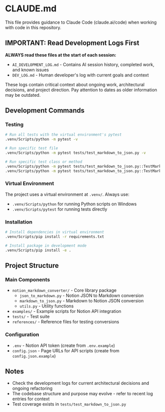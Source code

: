 # CLAUDE.md

This file provides guidance to Claude Code (claude.ai/code) when working with code in this repository.

## IMPORTANT: Read Development Logs First

**ALWAYS read these files at the start of each session:**
- `AI_DEVELOPMENT_LOG.md` - Contains AI session history, completed work, and known issues
- `DEV_LOG.md` - Human developer's log with current goals and context

These logs contain critical context about ongoing work, architectural decisions, and project direction. Pay attention to dates as older information may be outdated.

## Development Commands

### Testing
```bash
# Run all tests with the virtual environment's pytest
.venv/Scripts/python -m pytest -v

# Run specific test file
.venv/Scripts/python -m pytest tests/test_markdown_to_json.py -v

# Run specific test class or method
.venv/Scripts/python -m pytest tests/test_markdown_to_json.py::TestMarkdownToNotionConverter -v
.venv/Scripts/python -m pytest tests/test_markdown_to_json.py::TestMarkdownToNotionConverter::test_round_trip_conversion -v
```

### Virtual Environment
The project uses a virtual environment at `.venv/`. Always use:
- `.venv/Scripts/python` for running Python scripts on Windows
- `.venv/Scripts/pytest` for running tests directly

### Installation
```bash
# Install dependencies in virtual environment
.venv/Scripts/pip install -r requirements.txt

# Install package in development mode
.venv/Scripts/pip install -e .
```

## Project Structure

### Main Components
- `notion_markdown_converter/` - Core library package
  - `json_to_markdown.py` - Notion JSON to Markdown conversion
  - `markdown_to_json.py` - Markdown to Notion JSON conversion
  - `utils.py` - Utility functions
- `examples/` - Example scripts for Notion API integration
- `tests/` - Test suite
- `references/` - Reference files for testing conversions

### Configuration
- `.env` - Notion API token (create from `.env.example`)
- `config.json` - Page URLs for API scripts (create from `config.json.example`)

## Notes

- Check the development logs for current architectural decisions and ongoing refactoring
- The codebase structure and purpose may evolve - refer to recent log entries for context
- Test coverage exists in `tests/test_markdown_to_json.py`